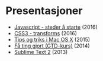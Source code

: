 # Presentasjoner

- [Javascript - steder å starte](http://slides.com/tomasfagerbekk/deck-2/fullscreen) (2016)
- [CSS3 - transforms](http://tomfa.github.io/CSS3-presentation/) (2016)
- [Tips og triks i Mac OS X](http://slides.com/tomasfagerbekk/deck-1/fullscreen) (2015)
- [Få ting gjort (GTD-kurs)](https://drive.google.com/open?id=0ByrEh-wBYQaiQ3dELWxmUTVfUGs) (2014)
- [Sublime Text 2](https://drive.google.com/open?id=1bVcoNvhKxHwoSa0YDTxv3fGAsgE-7meyqOQEZN4-6wk) (2013)